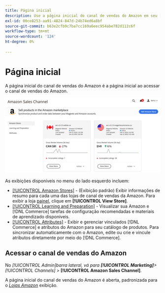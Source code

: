 ```yaml
---
title: Página inicial
description: Use a página inicial do canal de vendas do Amazon em seu [!DNL Commerce] Admin para acessar seu [!DNL Amazon Marketplace] listagens e atividade.
exl-id: 00ce8253-aa91-4824-847d-24b74ed6a8bf
source-git-commit: b63e2cfb9c7ba7cc169a6eec954abe782d112c6f
workflow-type: tm+mt
source-wordcount: '124'
ht-degree: 0%

---
```


# Página inicial

A página inicial do canal de vendas do Amazon é a página inicial ao acessar o canal de vendas do Amazon.

![Página inicial do canal de vendas do Amazon](assets/amazon-sales-channel-home-tabs.png)

As exibições disponíveis no menu do lado esquerdo incluem:

- [[!UICONTROL Amazon Stores]](./managing-stores.md) - (Exibição padrão) Exibir informações de resumo para cada uma das lojas de canal de vendas da Amazon. Para exibir a loja [painel](./amazon-store-dashboard.md), clique em **[!UICONTROL View Store]**.
- [[!UICONTROL Learning and Preparation]](./learning-preparation.md) - Visualizar sua Amazon e [!DNL Commerce] tarefas de configuração recomendadas e materiais de aprendizado disponíveis.
- [[!UICONTROL Attributes]](./managing-attributes.md) - Exibir e gerenciar vinculados [!DNL Commerce] e atributos do Amazon para seu catálogo de produtos. Para sincronizar automaticamente com o Amazon, edite ou crie e vincule atributos diretamente por meio do [!DNL Commerce].

## Acessar o canal de vendas do Amazon

No _[!UICONTROL Admin]_barra lateral, vá para **[!UICONTROL Marketing]**>_[!UICONTROL Channels]_ > **[!UICONTROL Amazon Sales Channel]**.

A página inicial do canal de vendas do Amazon é aberta, padronizada para o [_Lojas Amazon_](./managing-stores.md) exibição.
